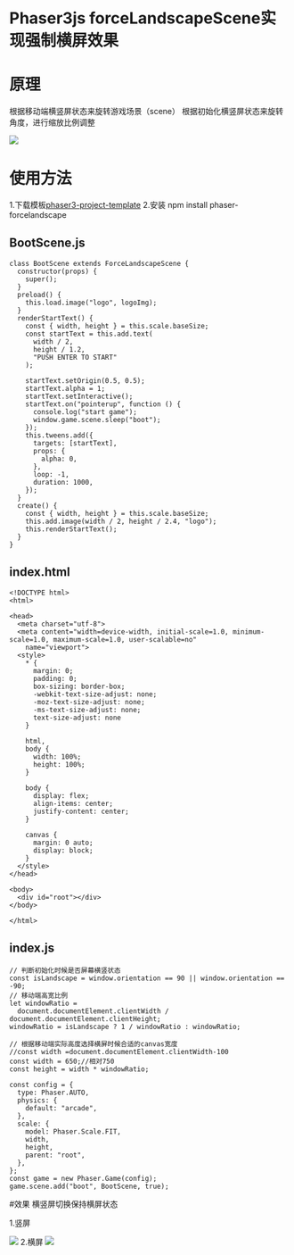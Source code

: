 # Phaser3js forceLandscapeScene实现强制横屏效果
# 原理
根据移动端横竖屏状态来旋转游戏场景（scene）
根据初始化横竖屏状态来旋转角度，进行缩放比例调整


![](https://raw.githubusercontent.com/JingRen790838213/githubreadmeassets/master/7a89bc235b3c3bbaec732b6d6b4e24b.png)

# 使用方法
1.下载模板[phaser3-project-template](https://github.com/photonstorm/phaser3-project-template)
2.安装 npm install phaser-forcelandscape


## BootScene.js    
    class BootScene extends ForceLandscapeScene {
      constructor(props) {
    	super();
      }
      preload() {
    	this.load.image("logo", logoImg);
      }
      renderStartText() {
	    const { width, height } = this.scale.baseSize;
	    const startText = this.add.text(
	      width / 2,
	      height / 1.2,
	      "PUSH ENTER TO START"
	    );
	    
	    startText.setOrigin(0.5, 0.5);
	    startText.alpha = 1;
	    startText.setInteractive();
	    startText.on("pointerup", function () {
	      console.log("start game");
	      window.game.scene.sleep("boot");
	    });
	    this.tweens.add({
	      targets: [startText],
	      props: {
	    	alpha: 0,
	      },
	      loop: -1,
	      duration: 1000,
	    });
      }
      create() {
	    const { width, height } = this.scale.baseSize;
	    this.add.image(width / 2, height / 2.4, "logo");
	    this.renderStartText();
	  }
    }

## index.html
	<!DOCTYPE html>
	<html>
	
	<head>
	  <meta charset="utf-8">
	  <meta content="width=device-width, initial-scale=1.0, minimum-scale=1.0, maximum-scale=1.0, user-scalable=no"
	    name="viewport">
	  <style>
	    * {
	      margin: 0;
	      padding: 0;
	      box-sizing: border-box;
	      -webkit-text-size-adjust: none;
	      -moz-text-size-adjust: none;
	      -ms-text-size-adjust: none;
	      text-size-adjust: none
	    }
	
	    html,
	    body {
	      width: 100%;
	      height: 100%;
	    }
	
	    body {
	      display: flex;
	      align-items: center;
	      justify-content: center;
	    }
	
	    canvas {
	      margin: 0 auto;
	      display: block;
	    }
	  </style>
	</head>
	
	<body>
	  <div id="root"></div>
	</body>
	
	</html>



## index.js

	// 判断初始化时候是否屏幕横竖状态
	const isLandscape = window.orientation == 90 || window.orientation == -90;
	// 移动端高宽比例
	let windowRatio =
	  document.documentElement.clientWidth / document.documentElement.clientHeight;
	windowRatio = isLandscape ? 1 / windowRatio : windowRatio;
	
	// 根据移动端实际高度选择横屏时候合适的canvas宽度
	//const width =document.documentElement.clientWidth-100
	const width = 650;//相对750
	const height = width * windowRatio;
	
	const config = {
	  type: Phaser.AUTO,
	  physics: {
	    default: "arcade",
	  },
	  scale: {
	    model: Phaser.Scale.FIT,
	    width,
	    height,
	    parent: "root",
	  },
	};
	const game = new Phaser.Game(config);
	game.scene.add("boot", BootScene, true);

#效果
横竖屏切换保持横屏状态


1.竖屏

![](https://raw.githubusercontent.com/JingRen790838213/githubreadmeassets/master/7a89bc235b3c3bbaec732b6d6b4e24b.png)
2.横屏
![](https://raw.githubusercontent.com/JingRen790838213/githubreadmeassets/master/e56e36056a86af75f43d072d7626916.png)
